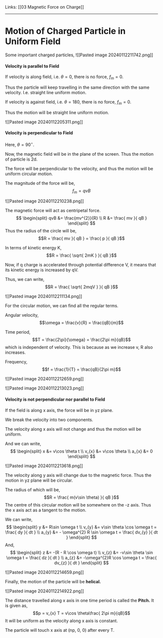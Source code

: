 Links: [[03 Magnetic Force on Charge]]
___
# Motion of Charged Particle in Uniform Field
Some important charged particles,
![[Pasted image 20240112211742.png]]

#### Velocity is parallel to Field
If velocity is along field, i.e. $\theta = 0$, there is no force, $f_{m} = 0$.

Thus the particle will keep travelling in the same direction with the same velocity. I.e. straight line uniform motion. 

If velocity is against field, i.e. $\theta = 180$, there is no force, $f_{m} = 0$.

Thus the motion will be straight line uniform motion.

![[Pasted image 20240112205311.png]]

#### Velocity is perpendicular to Field
Here, $\theta = 90^{\circ}$.

Now, the magnetic field will be in the plane of the screen. Thus the motion of particle is 2d. 

The force will be perpendicular to the velocity, and thus the motion will be uniform circular motion. 

The magnitude of the force will be,
$$f_{m} = qvB$$

![[Pasted image 20240112210238.png]]

The magnetic force will act as centripetal force. 
$$
\begin{split}
qvB &= \frac{mv^{2}}{R} \\
R &= \frac{ mv }{ qB } 
\end{split}
$$
Thus the radius of the circle will be,
$$R = \frac{ mv }{ qB } = \frac{ p }{ qB }$$

In terms of kinetic energy K,
$$R = \frac{ \sqrt{ 2mK } }{ qB }$$

Now, if q charge is accelerated through potential difference V, it means that its kinetic energy is increased by qV. 

Thus, we can write,
$$R = \frac{ \sqrt{ 2mqV } }{ qB }$$

![[Pasted image 20240112211134.png]]

For the circular motion, we can find all the regular terms. 

Angular velocity,
$$\omega = \frac{v}{R} = \frac{qB}{m}$$

Time period, 
$$T = \frac{2\pi}{\omega} = \frac{2\pi m}{qB}$$
which is independent of velocity. This is because  as we increase v, R also increases.

Frequency,
$$f = \frac{1}{T} = \frac{qB}{2\pi m}$$

![[Pasted image 20240112212659.png]]

![[Pasted image 20240112213023.png]]

#### Velocity is not perpendicular nor parallel to Field 
If the field is along x axis, the force will be in yz plane. 

We break the velocity into two components. 

The velocity along x axis will not change and thus the motion will be uniform. 

And we can write,
$$
\begin{split}
x &= v\cos \theta t \\
v_{x} &= v\cos \theta \\
a_{x} &= 0
\end{split}
$$

![[Pasted image 20240112213618.png]]

The velocity along y axis will change due to the magnetic force. Thus the motion in yz plane will be circular. 

The radius of which will be,
$$R = \frac{ m(v\sin \theta) }{ qB }$$
The centre of this circular motion will be somewhere on the -z axis. Thus the x axis act as a tangent to the motion. 

We can write,
$$
\begin{split}
y &= R\sin \omega t \\
v_{y} &= v\sin \theta \cos \omega t = \frac{ dy }{ dt } \\
a_{y} &= - \omega^{2} R \sin \omega t = \frac{ dv_{y} }{ dt }
\end{split}
$$
And,
$$
\begin{split}
z &= -(R - R \cos \omega t) \\
v_{z} &= -v\sin \theta \sin \omega t  = \frac{ dz }{ dt } \\
a_{z} &= -\omega^{2}R \cos \omega t = \frac{ dv_{z} }{ dt }
\end{split}
$$

![[Pasted image 20240112214659.png]]

Finally, the motion of the particle will be **helical.**

![[Pasted image 20240112214922.png]]

The distance travelled along x axis in one time period is called the **Pitch.** It is given as,
$$p = v_{x} T = v\cos \theta\frac{ 2\pi m}{qB}$$
It will be uniform as the velocity along x axis is constant. 

The particle will touch x axis at (np, 0, 0) after every T.